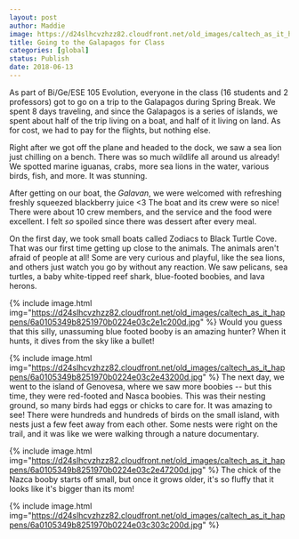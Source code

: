 ```yaml
---
layout: post
author: Maddie
image: https://d24slhcvzhzz82.cloudfront.net/old_images/caltech_as_it_happens/6a0105349b8251970b0224df353145200b.jpg
title: Going to the Galapagos for Class
categories: [global]
status: Publish
date: 2018-06-13
---
```


As part of Bi/Ge/ESE 105 Evolution, everyone in the class (16 students and 2 professors) got to go on a trip to the Galapagos during Spring Break. We spent 8 days traveling, and since the Galapagos is a series of islands, we spent about half of the trip living on a boat, and half of it living on land. As for cost, we had to pay for the flights, but nothing else.

Right after we got off the plane and headed to the dock, we saw a sea lion just chilling on a bench. There was so much wildlife all around us already! We spotted marine iguanas, crabs, more sea lions in the water, various birds, fish, and more. It was stunning.

After getting on our boat, the *Galavan*, we were welcomed with refreshing freshly squeezed blackberry juice &lt;3 The boat and its crew were so nice! There were about 10 crew members, and the service and the food were excellent. I felt *so* spoiled since there was dessert after every meal.

On the first day, we took small boats called Zodiacs to Black Turtle Cove. That was our first time getting up close to the animals. The animals aren't afraid of people at all! Some are very curious and playful, like the sea lions, and others just watch you go by without any reaction. We saw pelicans, sea turtles, a baby white-tipped reef shark, blue-footed boobies, and lava herons.


{% include image.html img="https://d24slhcvzhzz82.cloudfront.net/old_images/caltech_as_it_happens/6a0105349b8251970b0224e03c2e1c200d.jpg" %}
Would you guess that this silly, unassuming blue footed booby is an amazing hunter? When it hunts, it dives from the sky like a bullet!


{% include image.html img="https://d24slhcvzhzz82.cloudfront.net/old_images/caltech_as_it_happens/6a0105349b8251970b0224e03c2e43200d.jpg" %}
The next day, we went to the island of Genovesa, where we saw more boobies -- but this time, they were red-footed and Nasca boobies. This was their nesting ground, so many birds had eggs or chicks to care for. It was amazing to see! There were hundreds and hundreds of birds on the small island, with nests just a few feet away from each other. Some nests were right on the trail, and it was like we were walking through a nature documentary.


{% include image.html img="https://d24slhcvzhzz82.cloudfront.net/old_images/caltech_as_it_happens/6a0105349b8251970b0224e03c2e47200d.jpg" %}
The chick of the Nazca booby starts off small, but once it grows older, it's so fluffy that it looks like it's bigger than its mom!


{% include image.html img="https://d24slhcvzhzz82.cloudfront.net/old_images/caltech_as_it_happens/6a0105349b8251970b0224e03c303c200d.jpg" %}
